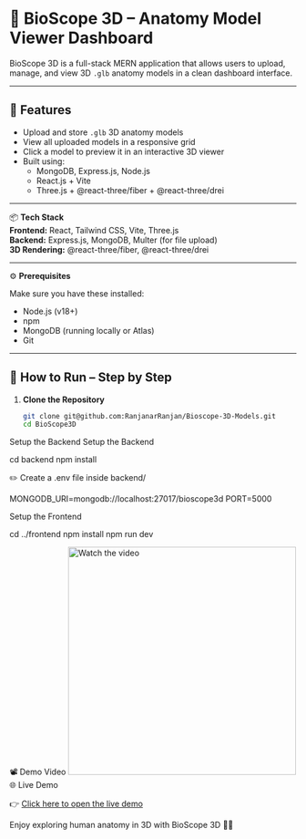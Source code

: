 # 🧠 BioScope 3D – Anatomy Model Viewer Dashboard

BioScope 3D is a full-stack MERN application that allows users to upload, manage, and view 3D `.glb` anatomy models in a clean dashboard interface.

---

## 🚀 Features

- Upload and store `.glb` 3D anatomy models  
- View all uploaded models in a responsive grid  
- Click a model to preview it in an interactive 3D viewer  
- Built using:  
  - MongoDB, Express.js, Node.js  
  - React.js + Vite  
  - Three.js + @react-three/fiber + @react-three/drei  

---

📦 **Tech Stack**  
**Frontend:** React, Tailwind CSS, Vite, Three.js  
**Backend:** Express.js, MongoDB, Multer (for file upload)  
**3D Rendering:** @react-three/fiber, @react-three/drei  

---

⚙️ **Prerequisites**

Make sure you have these installed:

- Node.js (v18+)  
- npm  
- MongoDB (running locally or Atlas)  
- Git  

---

## 🚀 How to Run – Step by Step

1. **Clone the Repository**

   ```bash
   git clone git@github.com:RanjanarRanjan/Bioscope-3D-Models.git
   cd BioScope3D

Setup the Backend
Setup the Backend

cd backend
npm install


✏️ Create a .env file inside backend/

MONGODB_URI=mongodb://localhost:27017/bioscope3d
PORT=5000


Setup the Frontend

cd ../frontend
npm install
npm run dev

📽️ Demo Video
<a href="https://www.youtube.com/watch?v=iJrSgH-I9l8" target="_blank"> <img src="https://img.youtube.com/vi/iJrSgH-I9l8/0.jpg" width="400" alt="Watch the video"> </a>
🌐 Live Demo

👉 <a href="https://bioscope-3-d-models.vercel.app/" target="_blank">Click here to open the live demo</a>

Enjoy exploring human anatomy in 3D with BioScope 3D 🧠🚀
